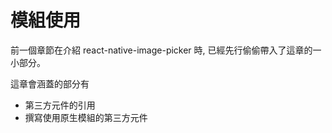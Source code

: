 # 模組使用
前一個章節在介紹 react-native-image-picker 時, 已經先行偷偷帶入了這章的一小部分。

這章會涵蓋的部分有
* 第三方元件的引用
* 撰寫使用原生模組的第三方元件